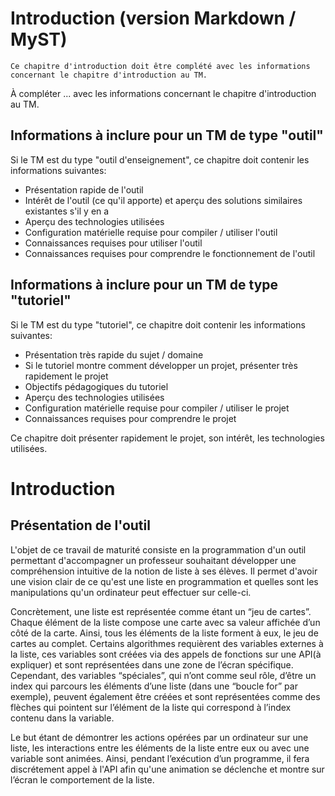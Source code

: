 # Introduction (version Markdown / MyST)

```{admonition} Information
Ce chapitre d'introduction doit être complété avec les informations concernant le chapitre d'introduction au TM. 
```

À compléter ... avec les informations concernant le chapitre d'introduction au TM. 

## Informations à inclure pour un TM de type "outil"

Si le TM est du type "outil d'enseignement", ce chapitre doit contenir les informations suivantes:

* Présentation rapide de l'outil
* Intérêt de l'outil (ce qu'il apporte) et aperçu des solutions similaires existantes s'il y en a
* Aperçu des technologies utilisées
* Configuration matérielle requise pour compiler / utiliser l'outil
* Connaissances requises pour utiliser l'outil
* Connaissances requises pour comprendre le fonctionnement de l'outil

## Informations à inclure pour un TM de type "tutoriel"

Si le TM est du type "tutoriel", ce chapitre doit contenir les informations suivantes:

* Présentation très rapide du sujet / domaine
* Si le tutoriel montre comment développer un projet, présenter très rapidement le projet
* Objectifs pédagogiques du tutoriel
* Aperçu des technologies utilisées
* Configuration matérielle requise pour compiler / utiliser le projet
* Connaissances requises pour comprendre le projet 



Ce chapitre doit présenter rapidement le projet, son intérêt, les technologies utilisées.


# Introduction

## Présentation de l'outil
L'objet de ce travail de maturité consiste en la programmation d'un outil permettant d'accompagner un professeur souhaitant développer une compréhension intuitive de la notion de liste à ses élèves. Il permet d'avoir une vision clair de ce qu'est une liste en programmation et quelles sont les manipulations qu'un ordinateur peut effectuer sur celle-ci.

Concrètement, une liste est représentée comme étant un “jeu de cartes”. Chaque élément de la liste compose une carte avec sa valeur affichée d’un côté de la carte. Ainsi, tous les éléments de la liste forment à eux, le jeu de cartes au complet. Certains algorithmes requièrent des variables externes à la liste, ces variables sont créées via des appels de fonctions sur une API(à expliquer) et sont représentées dans une zone de l’écran spécifique. Cependant, des variables “spéciales”, qui n’ont comme seul rôle, d’être un index qui parcours les éléments d’une liste (dans une “boucle for” par exemple), peuvent également être créées et sont représentées comme des flèches qui pointent sur l’élément de la liste qui correspond à l’index contenu dans la variable.

Le but étant de démontrer les actions opérées par un ordinateur sur une liste, les interactions entre les éléments de la liste entre eux ou avec une variable sont animées. Ainsi, pendant l’exécution d’un programme, il fera discrétement appel à l'API afin qu'une animation se déclenche et montre sur l’écran le comportement de la liste.